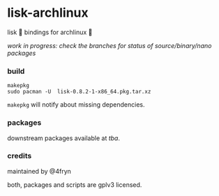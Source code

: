 # lisk-archlinux
lisk 💎 bindings for archlinux 🐧

_work in progress: check the branches for status of source/binary/nano packages_

### build

    makepkg
    sudo pacman -U  lisk-0.8.2-1-x86_64.pkg.tar.xz
    
`makepkg` will notify about missing dependencies.

### packages

downstream packages available at _tba_.

### credits

maintained by @4fryn

both, packages and scripts are gplv3 licensed.
